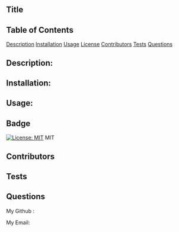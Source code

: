 
    
## Title



## Table of Contents
[Description](#description)
[Installation](#installation)
[Usage](#usage)
[License](#badge)
[Contributors](#contributors)
[Tests](tests)
[Questions](#questions)




## Description:


## Installation:


## Usage:


## Badge

[![License: MIT](https://img.shields.io/badge/License-MIT-yellow.svg)](https://opensource.org/licenses/MIT)
MIT

## Contributors


## Tests 


## Questions
My Github :  


My Email: 
    